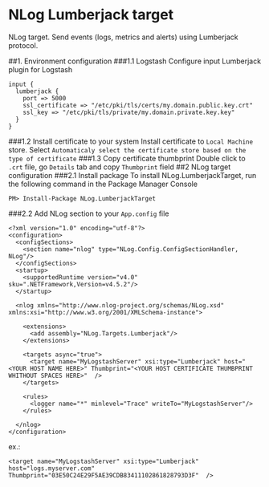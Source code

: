 # NLog Lumberjack target
NLog target. Send events (logs, metrics and alerts) using Lumberjack protocol.

##1. Environment configuration
###1.1 Logstash
Configure input Lumberjack plugin for Logstash 
```
input {
  lumberjack {
    port => 5000
    ssl_certificate => "/etc/pki/tls/certs/my.domain.public.key.crt"
    ssl_key => "/etc/pki/tls/private/my.domain.private.key.key"
  }
}
```
###1.2 Install certificate to your system
Install certificate to `Local Machine` store. Select `Automaticaly select the certificate store based on the type of certificate`
###1.3 Copy certificate thumbprint
Double click to `.crt` file, go `Details` tab and copy `Thumbprint` field
##2 NLog target configuration
###2.1 Install package
To install NLog.LumberjackTarget, run the following command in the Package Manager Console
```
PM> Install-Package NLog.LumberjackTarget
```
###2.2 Add NLog section to your `App.config` file
```
<?xml version="1.0" encoding="utf-8"?>
<configuration>
  <configSections>
    <section name="nlog" type="NLog.Config.ConfigSectionHandler, NLog"/>
  </configSections>
  <startup>
    <supportedRuntime version="v4.0" sku=".NETFramework,Version=v4.5.2"/>
  </startup>
  
  <nlog xmlns="http://www.nlog-project.org/schemas/NLog.xsd" xmlns:xsi="http://www.w3.org/2001/XMLSchema-instance">

    <extensions>
      <add assembly="NLog.Targets.Lumberjack"/>
    </extensions>

    <targets async="true">
      <target name="MyLogstashServer" xsi:type="Lumberjack" host="<YOUR HOST NAME HERE>" Thumbprint="<YOUR HOST CERTIFICATE THUMBPRINT WHITHOUT SPACES HERE>"  />
    </targets>

    <rules>
      <logger name="*" minlevel="Trace" writeTo="MyLogstashServer"/>
    </rules>
    
  </nlog>
</configuration>
```
ex.: 
```
<target name="MyLogstashServer" xsi:type="Lumberjack" host="logs.myserver.com" Thumbprint="03E50C24E29F5AE39CDB83411102861828793D3F"  />
```
